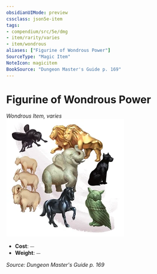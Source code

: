 ```yaml
---
obsidianUIMode: preview
cssclass: json5e-item
tags:
- compendium/src/5e/dmg
- item/rarity/varies
- item/wondrous
aliases: ["Figurine of Wondrous Power"]
SourceType: "Magic Item"
NoteIcon: magicitem
BookSource: "Dungeon Master's Guide p. 169"
---
```

# Figurine of Wondrous Power
*Wondrous Item, varies*  
![](https://raw.githubusercontent.com/5etools-mirror-2/5etools-img/main/items/DMG/Figurine%20of%20Wondrous%20Power.webp#right)  

- **Cost**: ⏤
- **Weight**: ⏤

*Source: Dungeon Master's Guide p. 169*